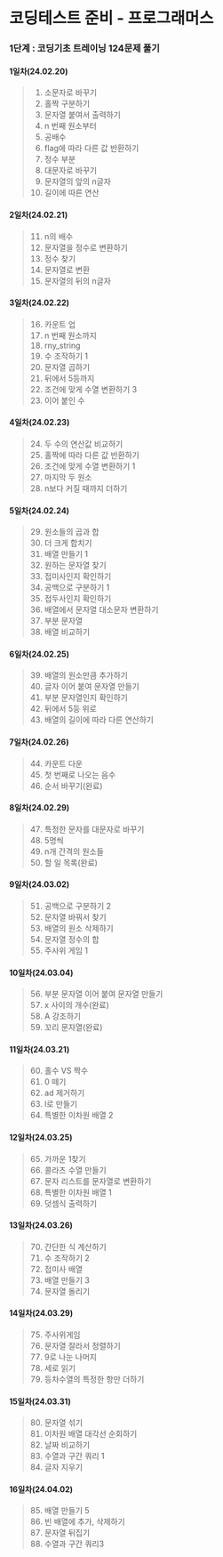 # 코딩테스트 준비 - 프로그래머스
### 1단계 : 코딩기초 트레이닝 124문제 풀기
#### 1일차(24.02.20)
> 1. 소문자로 바꾸기
> 2. 홀짝 구분하기
> 3. 문자열 붙여서 출력하기
> 4. n 번째 원소부터
> 5. 공배수
> 6. flag에 따라 다른 값 반환하기
> 7. 정수 부분
> 8. 대문자로 바꾸기
> 9. 문자열의 앞의 n글자
> 10. 길이에 따른 연산
#### 2일차(24.02.21)
> 11. n의 배수
> 12. 문자열을 정수로 변환하기 
> 13. 정수 찾기 
> 14. 문자열로 변환 
> 15. 문자열의 뒤의 n글자
#### 3일차(24.02.22)
> 16. 카운트 업
> 17. n 번째 원소까지
> 18. rny_string
> 19. 수 조작하기 1
> 20. 문자열 곱하기
> 21. 뒤에서 5등까지
> 22. 조건에 맞게 수열 변환하기 3
> 23. 이어 붙인 수
#### 4일차(24.02.23)
> 24. 두 수의 연산값 비교하기
> 25. 홀짝에 따라 다른 값 반환하기
> 26. 조건에 맞게 수열 변환하기 1
> 27. 마지막 두 원소
> 28. n보다 커질 때까지 더하기
#### 5일차(24.02.24)
> 29. 원소들의 곱과 합
> 30. 더 크게 합치기
> 31. 배열 만들기 1
> 32. 원하는 문자열 찾기
> 33. 접미사인지 확인하기
> 34. 공백으로 구분하기 1
> 35. 접두사인지 확인하기
> 36. 배열에서 문자열 대소문자 변환하기
> 37. 부분 문자열
> 38. 배열 비교하기
#### 6일차(24.02.25)
> 39. 배열의 원소만큼 추가하기
> 40. 글자 이어 붙여 문자열 만들기
> 41. 부분 문자열인지 확인하기
> 42. 뒤에서 5등 위로
> 43. 배열의 길이에 따라 다른 연산하기
#### 7일차(24.02.26)
> 44. 카운트 다운
> 45. 첫 번째로 나오는 음수
> 46. 순서 바꾸기(완료)
#### 8일차(24.02.29)
> 47. 특정한 문자를 대문자로 바꾸기
> 48. 5명씩
> 49. n개 간격의 원소들
> 50. 할 일 목록(완료)
#### 9일차(24.03.02)
> 51. 공백으로 구분하기 2
> 52. 문자열 바꿔서 찾기
> 53. 배열의 원소 삭제하기
> 54. 문자열 정수의 합
> 55. 주사위 게임 1
#### 10일차(24.03.04)
> 56. 부분 문자열 이어 붙여 문자열 만들기
> 57. x 사이의 개수(완료)
> 58. A 강조하기
> 59. 꼬리 문자열(완료)
#### 11일차(24.03.21)
> 60. 홀수 VS 짝수
> 61. 0 떼기
> 62. ad 제거하기
> 63. l로 만들기
> 64. 특별한 이차원 배열 2
#### 12일차(24.03.25)
> 65. 가까운 1찾기
> 66. 콜라츠 수열 만들기
> 67. 문자 리스트를 문자열로 변환하기
> 68. 특별한 이차원 배열 1
> 69. 덧셈식 출력하기
#### 13일차(24.03.26)
> 70. 간단한 식 계산하기
> 71. 수 조작하기 2
> 72. 접미사 배열
> 73. 배열 만들기 3
> 74. 문자열 돌리기
#### 14일차(24.03.29)
> 75. 주사위게임
> 76. 문자열 잘라서 정렬하기
> 77. 9로 나눈 나머지
> 78. 세로 읽기
> 79. 등차수열의 특정한 항만 더하기
#### 15일차(24.03.31)
> 80. 문자열 섞기
> 81. 이차원 배열 대각선 순회하기
> 82. 날짜 비교하기
> 83. 수열과 구간 쿼리 1
> 84. 글자 지우기
#### 16일차(24.04.02)
> 85. 배열 만들기 5
> 86. 빈 배열에 추가, 삭제하기
> 87. 문자열 뒤집기
> 88. 수열과 구간 쿼리3